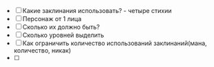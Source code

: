 - [ ] Какие заклинания использовать? - четыре стихии
- [ ] Персонаж от 1 лица
- [ ] Сколько их должно быть?
- [ ] Сколько уровней выделить 
- [ ] Как ограничить количество использований заклинаний(мана, количество, никак)
- [ ] 